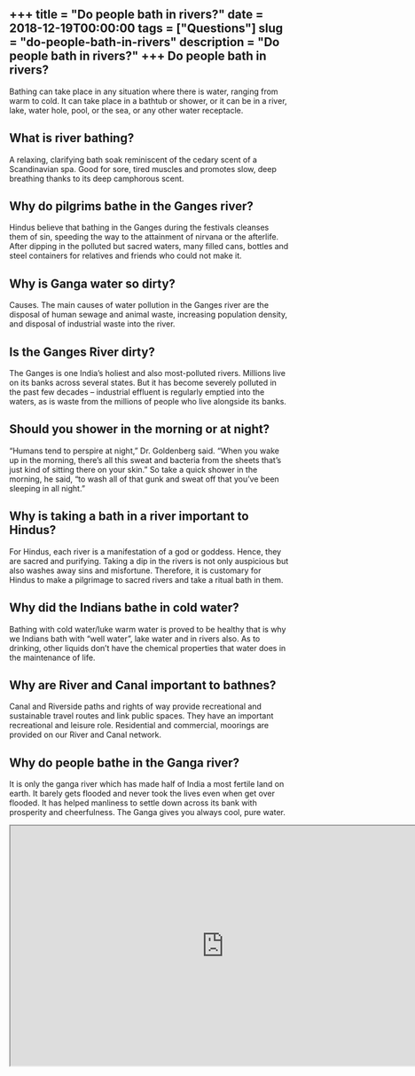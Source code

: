 +++
title = "Do people bath in rivers?"
date = 2018-12-19T00:00:00
tags = ["Questions"]
slug = "do-people-bath-in-rivers"
description = "Do people bath in rivers?"
+++
Do people bath in rivers?
-------------------------

Bathing can take place in any situation where there is water, ranging from warm to cold. It can take place in a bathtub or shower, or it can be in a river, lake, water hole, pool, or the sea, or any other water receptacle.

What is river bathing?
----------------------

A relaxing, clarifying bath soak reminiscent of the cedary scent of a Scandinavian spa. Good for sore, tired muscles and promotes slow, deep breathing thanks to its deep camphorous scent.

Why do pilgrims bathe in the Ganges river?
------------------------------------------

Hindus believe that bathing in the Ganges during the festivals cleanses them of sin, speeding the way to the attainment of nirvana or the afterlife. After dipping in the polluted but sacred waters, many filled cans, bottles and steel containers for relatives and friends who could not make it.

Why is Ganga water so dirty?
----------------------------

Causes. The main causes of water pollution in the Ganges river are the disposal of human sewage and animal waste, increasing population density, and disposal of industrial waste into the river.

Is the Ganges River dirty?
--------------------------

The Ganges is one India’s holiest and also most-polluted rivers. Millions live on its banks across several states. But it has become severely polluted in the past few decades – industrial effluent is regularly emptied into the waters, as is waste from the millions of people who live alongside its banks.

Should you shower in the morning or at night?
---------------------------------------------

“Humans tend to perspire at night,” Dr. Goldenberg said. “When you wake up in the morning, there’s all this sweat and bacteria from the sheets that’s just kind of sitting there on your skin.” So take a quick shower in the morning, he said, “to wash all of that gunk and sweat off that you’ve been sleeping in all night.”

Why is taking a bath in a river important to Hindus?
----------------------------------------------------

For Hindus, each river is a manifestation of a god or goddess. Hence, they are sacred and purifying. Taking a dip in the rivers is not only auspicious but also washes away sins and misfortune. Therefore, it is customary for Hindus to make a pilgrimage to sacred rivers and take a ritual bath in them.

Why did the Indians bathe in cold water?
----------------------------------------

Bathing with cold water/luke warm water is proved to be healthy that is why we Indians bath with “well water”, lake water and in rivers also. As to drinking, other liquids don’t have the chemical properties that water does in the maintenance of life.

Why are River and Canal important to bathnes?
---------------------------------------------

Canal and Riverside paths and rights of way provide recreational and sustainable travel routes and link public spaces. They have an important recreational and leisure role. Residential and commercial, moorings are provided on our River and Canal network.

Why do people bathe in the Ganga river?
---------------------------------------

It is only the ganga river which has made half of India a most fertile land on earth. It barely gets flooded and never took the lives even when get over flooded. It has helped manliness to settle down across its bank with prosperity and cheerfulness. The Ganga gives you always cool, pure water.

<iframe allow="accelerometer; autoplay; clipboard-write; encrypted-media; gyroscope; picture-in-picture" allowfullscreen="" class="__youtube_prefs__  epyt-is-override  no-lazyload" data-no-lazy="1" data-origheight="433" data-origwidth="770" data-skipgform_ajax_framebjll="" height="433" id="_ytid_70826" loading="lazy" src="https://www.youtube.com/embed/IyC_DTFdIdI?enablejsapi=1&autoplay=0&cc_load_policy=0&cc_lang_pref=&iv_load_policy=1&loop=0&modestbranding=0&rel=1&fs=1&playsinline=0&autohide=2&theme=dark&color=red&controls=1&" title="YouTube player" width="770"></iframe>